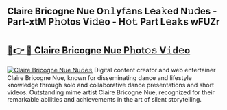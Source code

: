 ## Claire Bricogne Nue O𝚗𝚕yf𝚊ns L𝚎a𝚔ed N𝚞𝚍es - Part-xtM P𝚑𝚘tos Vi𝚍𝚎o - H𝚘𝚝 Part L𝚎a𝚔s wFUZr

# <h2><a href="http://kf2rl98.oniu.top/?m=Claire+Bricogne+Nue">🔗👉 🔴 Claire Bricogne Nue P𝚑ot𝚘𝚜 V𝚒d𝚎o</a></h2>

[![Claire Bricogne Nue Nu𝚍e𝚜](https://i.imgur.com/0qMVB7G.gif)](http://kf2rl98.oniu.top/?m=Claire+Bricogne+Nue)
Digital content creator and web entertainer Claire Bricogne Nue, known for disseminating dance and lifestyle knowledge through solo and collaborative dance presentations and short videos. Outstanding mime artist Claire Bricogne Nue, recognized for their remarkable abilities and achievements in the art of silent storytelling.  
